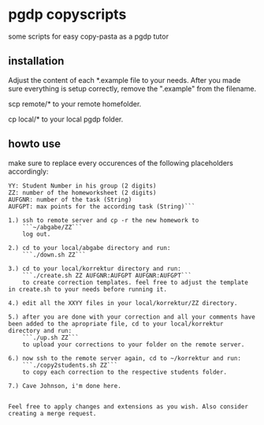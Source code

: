 pgdp copyscripts
================

some scripts for easy copy-pasta as a pgdp tutor


installation
------------
Adjust the content of each *.example file to your needs.
After you made sure everything is setup correctly, remove the ".example" from the filename.

scp remote/* to your remote homefolder.

cp local/* to your local pgdp folder.


howto use
---------

make sure to replace every occurences of the following placeholders accordingly:
```XX: Group Number of the student (2 digits)
YY: Student Number in his group (2 digits)
ZZ: number of the homeworksheet (2 digits)
AUFGNR: number of the task (String)
AUFGPT: max points for the according task (String)```

1.) ssh to remote server and cp -r the new homework to
	```~/abgabe/ZZ```
	log out.

2.) cd to your local/abgabe directory and run:
	```./down.sh ZZ```

3.) cd to your local/korrektur directory and run:
	```./create.sh ZZ AUFGNR:AUFGPT AUFGNR:AUFGPT```
	to create correction templates. feel free to adjust the template in create.sh to your needs before running it.

4.) edit all the XXYY files in your local/korrektur/ZZ directory.

5.) after you are done with your correction and all your comments have been added to the apropriate file, cd to your local/korrektur directory and run:
	```./up.sh ZZ```
	to upload your corrections to your folder on the remote server.

6.) now ssh to the remote server again, cd to ~/korrektur and run:
	```./copy2students.sh ZZ```
	to copy each correction to the respective students folder.

7.) Cave Johnson, i'm done here.


Feel free to apply changes and extensions as you wish. Also consider creating a merge request.
